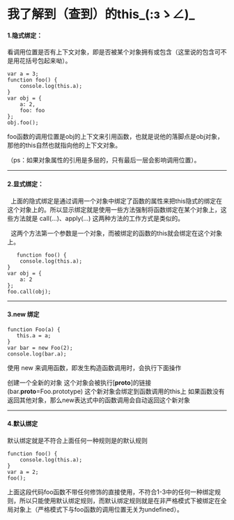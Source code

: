 # 我了解到（查到）的this_(:зゝ∠)_

#### 1.隐式绑定： 

看调用位置是否有上下文对象，即是否被某个对象拥有或包含（这里说的包含可不是用花括号包起来呦）。
```
var a = 3;  
function foo() {  
    console.log(this.a);  
}  
var obj = {  
    a: 2,  
    foo: foo  
};  
obj.foo(); 
```
foo函数的调用位置是obj的上下文来引用函数，也就是说他的落脚点是obj对象，那他的this自然也就指向他的上下文对象。

（ps：如果对象属性的引用是多层的，只有最后一层会影响调用位置）。

***
#### 2.显式绑定： 

   上面的隐式绑定是通过调用一个对象中绑定了函数的属性来把this隐式的绑定在这个对象上的。所以显示绑定就是使用一些方法强制将函数绑定在某个对象上，这些方法就是 call(...)、apply(...) 这两种方法的工作方式是类似的。
   
   这两个方法第一个参数是一个对象，而被绑定的函数的this就会绑定在这个对象上。
```
   function foo() {  
    console.log(this.a);  
}  
var obj = {  
    a: 2  
};  
foo.call(obj); 
```

***
#### 3.new 绑定
```
function Foo(a) {  
   this.a = a;  
}  
var bar = new Foo(2);  
console.log(bar.a); 
```
使用 new 来调用函数，即发生构造函数调用时，会执行下面操作

创建一个全新的对象
这个对象会被执行[__proto__]的链接(bar.__proto__=Foo.prototype)
这个新对象会绑定到函数调用的this上
如果函数没有返回其他对象，那么new表达式中的函数调用会自动返回这个新对象

***
#### 4.默认绑定   

默认绑定就是不符合上面任何一种规则是的默认规则
```
function foo() {  
    console.log(this.a);  
}  
var a = 2;  
foo();  
```
 上面这段代码foo函数不带任何修饰的直接使用，不符合1-3中的任何一种绑定规则，所以只能使用默认绑定规则，而默认绑定规则就是在非严格模式下被绑定在全局对象上（严格模式下与foo函数的调用位置无关为undefined）。
